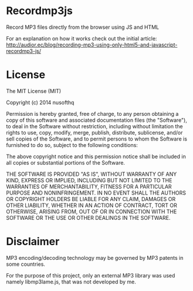 Recordmp3js
===========

Record MP3 files directly from the browser using JS and HTML

For an explanation on how it works check out the initial article: 
http://audior.ec/blog/recording-mp3-using-only-html5-and-javascript-recordmp3-js/

License
=======

The MIT License (MIT)

Copyright (c) 2014 nusofthq

Permission is hereby granted, free of charge, to any person obtaining a copy
of this software and associated documentation files (the "Software"), to deal
in the Software without restriction, including without limitation the rights
to use, copy, modify, merge, publish, distribute, sublicense, and/or sell
copies of the Software, and to permit persons to whom the Software is
furnished to do so, subject to the following conditions:

The above copyright notice and this permission notice shall be included in all
copies or substantial portions of the Software.

THE SOFTWARE IS PROVIDED "AS IS", WITHOUT WARRANTY OF ANY KIND, EXPRESS OR
IMPLIED, INCLUDING BUT NOT LIMITED TO THE WARRANTIES OF MERCHANTABILITY,
FITNESS FOR A PARTICULAR PURPOSE AND NONINFRINGEMENT. IN NO EVENT SHALL THE
AUTHORS OR COPYRIGHT HOLDERS BE LIABLE FOR ANY CLAIM, DAMAGES OR OTHER
LIABILITY, WHETHER IN AN ACTION OF CONTRACT, TORT OR OTHERWISE, ARISING FROM,
OUT OF OR IN CONNECTION WITH THE SOFTWARE OR THE USE OR OTHER DEALINGS IN THE
SOFTWARE.


Disclaimer
==========

MP3 encoding/decoding technology may be governed by MP3 patents in some countries.

For the purpose of this project, only an external MP3 library was used namely libmp3lame.js, that was not developed by
me.
